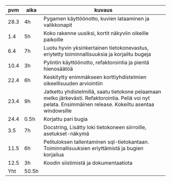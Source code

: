 |pvm|aika|kuvaus|
|---|----|------|
|28.3|4h|Pygamen käyttöönotto, kuvien lataaminen ja valikkonapit|
|1.4|5h|Koko rakenne uusiksi, kortit näkyviin oikeille paikoille|
|6.4|7h|Luotu hyvin yksinkertainen tietokonevastus, eriytetty toiminnallisuuksia ja korjailtu bugeja|
|10.4|3h|Pylintin käyttöönotto, refaktorointia ja pientä hienosäätöä|
|22.4|6h|Keskitytty enimmäkseen korttiyhdistelmien oikeellisuuden arviointiin|
|23.4|9h|Jatkettu yhdistelmillä, saatu tietokone pelaamaan melko järkevästi. Refaktorointia. Peliä voi nyt pelata. Ensimmäinen release. Kokeiltu asentaa windowsille|
|24.4|0.5h|Korjattu pari bugia|
|3.5|7h|Docstring, Lisätty loki tietokoneen siirroille, asetukset-näkymä|
|11.5|6h|Pelituloksen tallentaminen sql-tietokantaan. Toiminnallisuuksien eriyttämistä ja bugien korjailua|
|12.5|3h|Koodin siistimistä ja dokumentaatiota|
|Yht|50.5h|

